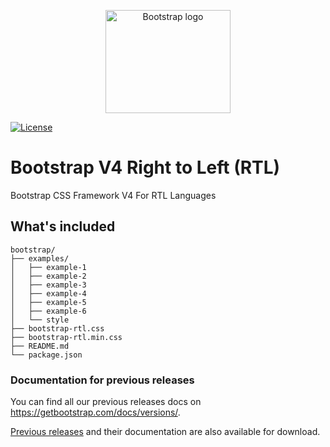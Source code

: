 <p align="center">
  <a href="https://getbootstrap.com/">
    <img src="https://getbootstrap.com/docs/5.3/assets/brand/bootstrap-logo-shadow.png" alt="Bootstrap logo" width="200" height="165">
  </a>
</p>

[![License](https://img.shields.io/badge/license-MIT-green)](./LICENSE)

# Bootstrap V4 Right to Left (RTL)

Bootstrap CSS Framework V4 For RTL Languages

## What's included

  ```
  bootstrap/
  ├── examples/
  │   ├── example-1
  │   ├── example-2
  │   ├── example-3
  │   ├── example-4
  │   ├── example-5
  │   ├── example-6
  │   └── style
  ├── bootstrap-rtl.css
  ├── bootstrap-rtl.min.css
  ├── README.md
  └── package.json

  ```
### Documentation for previous releases

You can find all our previous releases docs on <https://getbootstrap.com/docs/versions/>.

[Previous releases](https://github.com/twbs/bootstrap/releases) and their documentation are also available for download.
